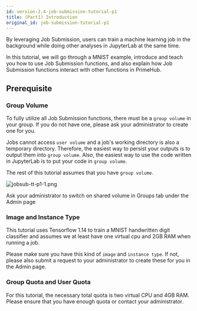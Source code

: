 ```yaml
---
id: version-2.4-job-submission-tutorial-p1
title: (Part1) Introduction
original_id: job-submission-tutorial-p1
---
```


By leveraging Job Submission, users can train a machine learning job in the background while doing other analyses in JupyterLab at the same time.

In this tutorial, we will go through a MNIST example, introduce and teach you how to use Job Submission functions, and also explain how Job Submission functions interact with other functions in PrimeHub.

## Prerequisite

### Group Volume

To fully utilize all Job Submission functions, there must be a `group volume` in your group. If you do not have one, please ask your administrator to create one for you.

Jobs cannot access `user volume` and a job's working directory is also a temporary directory. Therefore, the easiest way to persist your outputs is to output them into `group volume`. Also, the easiest way to use the code written in JupyterLab is to put your code in `group volume`.

The rest of this tutorial assumes that you have `group volume`.

![jobsub-tt-p1-1.png](assets/jobsub-tt-p1-1.png)

Ask your administrator to switch on shared volume in Groups tab under the Admin page 

### Image and Instance Type

This tutorial uses Tensorflow 1.14 to train a MNIST handwritten digit classifier and assumes we at least have one virtual cpu and 2GB RAM when running a job.

Please make sure you have this kind of `image` and `instance type`. If not, please also submit a request to your administrator to create these for you in the Admin page. 

### Group Quota and User Quota

For this tutorial, the necessary total quota is two virtual CPU and 4GB RAM. Please ensure that you have enough quota or contact your administrator.